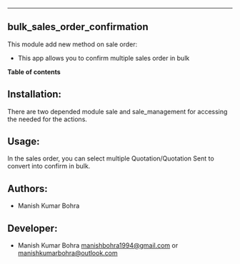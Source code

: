 ---------------------------------
bulk_sales_order_confirmation
---------------------------------


This module add new method on sale order:

* This app allows you to confirm multiple sales order in bulk

**Table of contents**

Installation:
-------------

There are two depended module sale and sale_management for accessing the needed for the actions.

Usage:
------

In the sales order, you can select multiple Quotation/Quotation Sent to convert into confirm in bulk.

Authors:
--------
* Manish Kumar Bohra

Developer:
----------
* Manish Kumar Bohra <manishbohra1994@gmail.com> or <manishkumarbohra@outlook.com>

